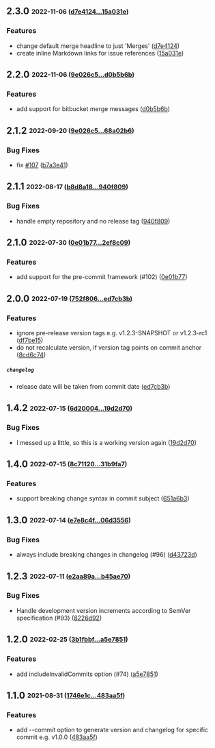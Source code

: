 ## **2.3.0** <sub><sup>2022-11-06 ([d7e4124...15a031e](https://github.com/qoomon/git-conventional-commits/compare/d7e4124...15a031e?diff=split))</sup></sub>

### Features
*  change default merge headline to just 'Merges' ([d7e4124](https://github.com/qoomon/git-conventional-commits/commit/d7e4124))
*  create inline Markdown links for issue references ([15a031e](https://github.com/qoomon/git-conventional-commits/commit/15a031e))


## **2.2.0** <sub><sup>2022-11-06 ([9e026c5...d0b5b6b](https://github.com/qoomon/git-conventional-commits/compare/9e026c5...d0b5b6b?diff=split))</sup></sub>

### Features
*  add support for bitbucket merge messages ([d0b5b6b](https://github.com/qoomon/git-conventional-commits/commit/d0b5b6b))


## **2.1.2** <sub><sup>2022-09-20 ([9e026c5...68a02b6](https://github.com/qoomon/git-conventional-commits/compare/9e026c5...68a02b6?diff=split))</sup></sub>

### Bug Fixes
*  fix [#107](https://github.com/qoomon/git-conventional-commits/issues/107) ([b7a3e41](https://github.com/qoomon/git-conventional-commits/commit/b7a3e41))


## **2.1.1** <sub><sup>2022-08-17 ([b8d8a18...940f809](https://github.com/qoomon/git-conventional-commits/compare/b8d8a18...940f809?diff=split))</sup></sub>

### Bug Fixes
*  handle empty repository and no release tag ([940f809](https://github.com/qoomon/git-conventional-commits/commit/940f809))


## **2.1.0** <sub><sup>2022-07-30 ([0e01b77...2ef8c09](https://github.com/qoomon/git-conventional-commits/compare/0e01b77...2ef8c09?diff=split))</sup></sub>

### Features
*  add support for the pre-commit framework (#102) ([0e01b77](https://github.com/qoomon/git-conventional-commits/commit/0e01b77))


## **2.0.0** <sub><sup>2022-07-19 ([752f806...ed7cb3b](https://github.com/qoomon/git-conventional-commits/compare/752f806...ed7cb3b?diff=split))</sup></sub>

### Features
*  ignore pre-release version tags e.g. v1.2.3-SNAPSHOT or v1.2.3-rc1 ([df7be15](https://github.com/qoomon/git-conventional-commits/commit/df7be15))
*  do not recalculate version, if version tag points on commit anchor ([8cd6c74](https://github.com/qoomon/git-conventional-commits/commit/8cd6c74))

##### `changelog`
*  release date will be taken from commit date ([ed7cb3b](https://github.com/qoomon/git-conventional-commits/commit/ed7cb3b))


## **1.4.2** <sub><sup>2022-07-15 ([6d20004...19d2d70](https://github.com/qoomon/git-conventional-commits/compare/6d20004...19d2d70?diff=split))</sup></sub>

### Bug Fixes
*  I messed up a little, so this is a working version again ([19d2d70](https://github.com/qoomon/git-conventional-commits/commit/19d2d70))


## **1.4.0** <sub><sup>2022-07-15 ([8c71120...31b9fa7](https://github.com/qoomon/git-conventional-commits/compare/8c71120...31b9fa7?diff=split))</sup></sub>

### Features
*  support breaking change syntax in commit subject ([651a6b3](https://github.com/qoomon/git-conventional-commits/commit/651a6b3))


## **1.3.0** <sub><sup>2022-07-14 ([e7e8c4f...06d3556](https://github.com/qoomon/git-conventional-commits/compare/e7e8c4f...06d3556?diff=split))</sup></sub>

### Bug Fixes
*  always include breaking changes in changelog \(\#96\) ([d43723d](https://github.com/qoomon/git-conventional-commits/commit/d43723d))


## **1.2.3** <sub><sup>2022-07-11 ([e2aa89a...b45ae70](https://github.com/qoomon/git-conventional-commits/compare/e2aa89a...b45ae70?diff=split))</sup></sub>

### Bug Fixes
*  Handle development version increments according to SemVer specification \(\#93\) ([8226d92](https://github.com/qoomon/git-conventional-commits/commit/8226d92))


## **1.2.0** <sub><sup>2022-02-25 ([3b1fbbf...a5e7851](https://github.com/qoomon/git-conventional-commits/compare/3b1fbbf...a5e7851?diff=split))</sup></sub>

### Features
*  add includeInvalidCommits option \(\#74\) ([a5e7851](https://github.com/qoomon/git-conventional-commits/commit/a5e7851))


## **1.1.0** <sub><sup>2021-08-31 ([1746e1c...483aa5f](https://github.com/qoomon/git-conventional-commits/compare/1746e1c...483aa5f?diff=split))</sup></sub>

### Features
*  add \-\-commit option to generate version and changelog for specific commit e\.g\. v1\.0\.0 ([483aa5f](https://github.com/qoomon/git-conventional-commits/commit/483aa5f))

